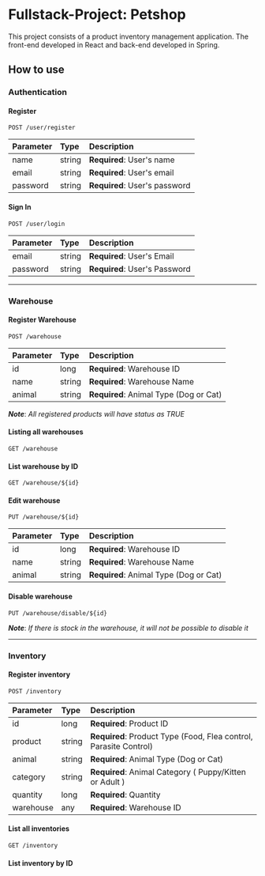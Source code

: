 # Fullstack-Project: Petshop
This project consists of a product inventory management application. The front-end developed in React and back-end developed in Spring.


## How to use

### Authentication
#### Register
````
POST /user/register
````
| Parameter | Type   | Description                   |
|:----------|:-------|:------------------------------|
| name      | string | **Required**: User's name     |
| email     | string | **Required**: User's email    |
| password  | string | **Required**: User's password |

#### Sign In
````
POST /user/login
````
| Parameter | Type   | Description                   |
|:----------|:-------|:------------------------------|
| email     | string | **Required**: User's Email    |
| password  | string | **Required**: User's Password | 

---------------------------------------------------------------------------------------------------

### Warehouse
#### Register Warehouse
```
POST /warehouse
```
| Parameter | Type   | Description                            |
|:----------|:-------|:---------------------------------------|
| id        | long   | **Required**: Warehouse ID             |
| name      | string | **Required**: Warehouse Name           |
| animal    | string | **Required**: Animal Type (Dog or Cat) |

***Note***: *All registered products will have status as TRUE*

#### Listing all warehouses
```
GET /warehouse
```

#### List warehouse by ID
```
GET /warehouse/${id}
```

#### Edit warehouse
```
PUT /warehouse/${id}
```
| Parameter | Type   | Description                            |
|:----------|:-------|:---------------------------------------|
| id        | long   | **Required**: Warehouse ID             |
| name      | string | **Required**: Warehouse Name           |
| animal    | string | **Required**: Animal Type (Dog or Cat) |

#### Disable warehouse
```
PUT /warehouse/disable/${id}
```

***Note***: *If there is stock in the warehouse, it will not be possible to disable it*

---------------------------------------------------------------------------------------------------

### Inventory

#### Register inventory
```
POST /inventory
```
| Parameter | Type   | Description                                                       |
|:----------|:-------|:------------------------------------------------------------------|
| id        | long   | **Required**: Product ID                                          |
| product   | string | **Required**: Product Type (Food, Flea control, Parasite Control) |
| animal    | string | **Required**: Animal Type (Dog or Cat)                            |
| category  | string | **Required**: Animal Category ( Puppy/Kitten or Adult )           |
| quantity  | long   | **Required**: Quantity                                            |
| warehouse | any    | **Required**: Warehouse ID                                        |

#### List all inventories
```
GET /inventory
```

#### List inventory by ID
```














